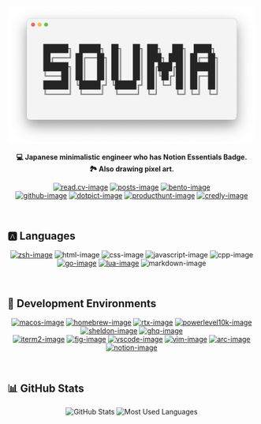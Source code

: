 <br />

<div align="center">

  <picture>
    <source
      srcset="https://raw.githubusercontent.com/5ouma/5ouma/main/images/header-light.png"
      media="(prefers-color-scheme: light)"
    />
    <source
      srcset="https://raw.githubusercontent.com/5ouma/5ouma/main/images/header-dark.png"
      media="(prefers-color-scheme: dark)"
    />
    <img width=500px alt="header" src="https://raw.githubusercontent.com/5ouma/5ouma/main/images/header-light.png" />
  </picture>

**💻 Japanese minimalistic engineer who has Notion Essentials Badge.**
<br />
**🏞️ Also drawing pixel art.**

</div>

<div align="center">

[![read.cv-image]][read.cv-link]
[![posts-image]][posts-link]
[![bento-image]][bento-link]
<br />
[![github-image]][github-link]
[![dotpict-image]][dotpict-link]
[![producthunt-image]][producthunt-link]
[![credly-image]][credly-link]

</div>

[read.cv-image]: https://img.shields.io/badge/read.cv-5ouma-282828?labelColor=111111&logo=readdotcv&logoColor=white&style=for-the-badge
[read.cv-link]: https://5ouma.read.cv
[posts-image]: https://img.shields.io/badge/Posts-5ouma-282828?labelColor=111111&logo=readdotcv&logoColor=white&style=for-the-badge
[posts-link]: https://posts.cv/5ouma
[bento-image]: https://img.shields.io/badge/Bento-5ouma-a8b6ff?labelColor=768cff&logo=bento&logoColor=white&style=for-the-badge
[bento-link]: https://bento.me/5ouma
[github-image]: https://img.shields.io/badge/GitHub-5ouma-312f2f?labelColor=181717&logo=github&logoColor=white&style=for-the-badge
[github-link]: https://github.com/5ouma
[dotpict-image]: https://img.shields.io/badge/dotpict-5ouma-f489b2?labelColor=f15d94&logo=aseprite&logoColor=white&style=for-the-badge
[dotpict-link]: https://5ouma.dotpict.net
[producthunt-image]: https://img.shields.io/badge/Product_Hunt-5ouma-e07456?labelColor=da552f&logo=producthunt&logoColor=white&style=for-the-badge
[producthunt-link]: https://www.producthunt.com/@5ouma
[credly-image]: https://img.shields.io/badge/Credly-5ouma-ff8832?labelColor=ff6b00&logo=credly&logoColor=white&style=for-the-badge
[credly-link]: https://www.credly.com/users/5ouma

<br />

## 🅰️ Languages

<div align="center">

[![zsh-image]][zsh-link]
![html-image]
![css-image]
![javascript-image]
![cpp-image]
[![go-image]][go-link]
[![lua-image]][lua-link]
![markdown-image]

</div>

[zsh-image]: https://img.shields.io/badge/Zsh-f15a24?logo=zsh&logoColor=white&style=flat-square
[zsh-link]: https://zsh.org
[html-image]: https://img.shields.io/badge/HTML-e34f26?logo=html5&logoColor=white&style=flat-square
[css-image]: https://img.shields.io/badge/CSS-1572b6?logo=css3&logoColor=white&style=flat-square
[javascript-image]: https://img.shields.io/badge/JavaScript-f7df1e?logo=javascript&logoColor=black&style=flat-square
[lua-image]: https://img.shields.io/badge/Lua-2c2d72?logo=lua&logoColor=white&style=flat-square
[cpp-image]: https://img.shields.io/badge/C++-00599c?logo=c%2B%2B&logoColor=white&style=flat-square
[go-image]: https://img.shields.io/badge/Go-00add8?logo=go&logoColor=white&style=flat-square
[go-link]: https://go.dev
[lua-link]: https://www.lua.org
[markdown-image]: https://img.shields.io/badge/Markdown-000000?logo=markdown&logoColor=white&style=flat-square

<br />

## 🔨 Development Environments

<div align="center">

[![macos-image]][macos-link]
[![homebrew-image]][homebrew-link]
[![rtx-image]][rtx-link]
[![powerlevel10k-image]][powerlevel10k-link]
[![sheldon-image]][sheldon-link]
[![ghq-image]][ghq-link]
<br />
[![iterm2-image]][iterm2-link]
[![fig-image]][fig-link]
[![vscode-image]][vscode-link]
[![vim-image]][vim-link]
[![arc-image]][arc-link]
[![notion-image]][notion-link]

</div>

[macos-image]: https://img.shields.io/badge/macOS-000000?logo=apple&logoColor=white&style=flat-square
[macos-link]: https://developer.apple.com/macos
[homebrew-image]: https://img.shields.io/badge/Homebrew-fbb040?logo=homebrew&logoColor=333333&style=flat-square
[homebrew-link]: https://brew.sh
[rtx-image]: https://img.shields.io/badge/rtx-7776bf?logo=progate&logoColor=white&style=flat-square
[rtx-link]: https://github.com/jdxcode/rtx
[powerlevel10k-image]: https://img.shields.io/badge/❯_Powerlevel10k-e34a10?style=flat-square
[powerlevel10k-link]: https://github.com/romkatv/powerlevel10k
[sheldon-image]: https://img.shields.io/badge/Sheldon-282d3f?logo=addthis&logoColor=white&style=flat-square
[sheldon-link]: https://github.com/rossmacarthur/sheldon
[ghq-image]: https://img.shields.io/badge/ghq-f05032?logo=git&logoColor=white&style=flat-square
[ghq-link]: https://github.com/x-motemen/ghq

[iterm2-image]: https://img.shields.io/badge/iTerm2-000000?logo=iterm2&logoColor=white&style=flat-square
[iterm2-link]: https://iterm2.com
[fig-image]: https://img.shields.io/badge/Fig-000000?logo=fig&logoColor=white&style=flat-square
[fig-link]: https://fig.io
[vscode-image]: https://img.shields.io/badge/Visual_Studio_Code-007ACC?logo=visual-studio-code&logoColor=white&style=flat-square
[vscode-link]: https://code.visualstudio.com
[vim-image]: https://img.shields.io/badge/Vim-019733?logo=vim&logoColor=white&style=flat-square
[vim-link]: https://www.vim.org
[arc-image]: https://img.shields.io/badge/Arc-fcbfbd?logo=arc&logoColor=black&style=flat-square
[arc-link]: https://arc.net
[notion-image]: https://img.shields.io/badge/Notion-000000?logo=notion&logoColor=white&style=flat-square
[notion-link]: https://www.notion.so

<br />

## 📊 GitHub Stats

<div align="center">
  <picture>
    <source
      srcset="https://github-read-me-stats.vercel.app/api/?username=5ouma&title_color=242424&text_color=242424&icon_color=242424&bg_color=00000000&hide_border=true&show_icons=true"
      media="(prefers-color-scheme: light)"
    />
    <source
      srcset="https://github-read-me-stats.vercel.app/api/?username=5ouma&title_color=f4f4f4&text_color=f4f4f4&icon_color=f4f4f4&bg_color=00000000&hide_border=true&show_icons=true"
      media="(prefers-color-scheme: dark)"
    />
    <img height=180px alt="GitHub Stats" src="https://github-read-me-stats.vercel.app/api/?username=5ouma&title_color=242424&text_color=242424&icon_color=242424&bg_color=00000000&hide_border=true&show_icons=true" />
  </picture>
  <picture>
    <source
      srcset="https://github-read-me-stats.vercel.app/api/top-langs/?username=5ouma&title_color=242424&text_color=242424&icon_color=242424&bg_color=00000000&hide_border=true&layout=compact&langs_count=10&size_weight=0.5&count_weight=0.5"
      media="(prefers-color-scheme: light)"
    />
    <source
      srcset="https://github-read-me-stats.vercel.app/api/top-langs/?username=5ouma&title_color=f4f4f4&text_color=f4f4f4&icon_color=f4f4f4&bg_color=00000000&hide_border=true&layout=compact&langs_count=10&size_weight=0.5&count_weight=0.5"
      media="(prefers-color-scheme: dark)"
    />
    <img height=180px alt="Most Used Languages" src="https://github-read-me-stats.vercel.app/api/top-langs/?username=5ouma&title_color=242424&text_color=242424&icon_color=242424&bg_color=00000000&hide_border=true&layout=compact&langs_count=10&size_weight=0.5&count_weight=0.5" />
  </picture>
</div>
